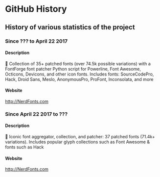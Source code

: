 
# GitHub History

## History of various statistics of the project

### Since ??? to April 22 2017

#### Description


:abcd: Collection of 35+ patched fonts (over 74.5k possible variations) with a FontForge font patcher Python script for Powerline, Font Awesome, Octicons, Devicons, and other icon fonts. Includes fonts: SourceCodePro, Hack, Droid Sans, Meslo, AnonymousPro, ProFont, Inconsolata, and more

#### Website

http://NerdFonts.com


### Since April 22 2017 to ???

#### Description

:abcd: Iconic font aggregator, collection, and patcher: 37 patched fonts (71.4k+ variations). Includes popular glyph collections such as Font Awesome & fonts such as Hack

#### Website

http://NerdFonts.com
